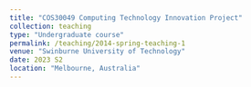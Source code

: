 ```yaml
---
title: "COS30049 Computing Technology Innovation Project"
collection: teaching
type: "Undergraduate course"
permalink: /teaching/2014-spring-teaching-1
venue: "Swinburne University of Technology"
date: 2023 S2
location: "Melbourne, Australia"
---
```


